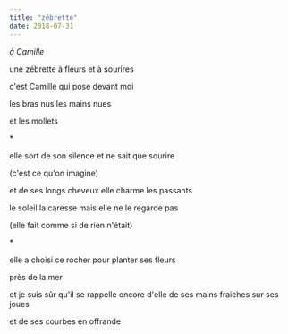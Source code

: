```yaml
---
title: "zébrette"
date: 2018-07-31
---
```


*à Camille*

une zébrette à fleurs
et à sourires

c'est Camille
qui pose devant moi

les bras nus
les mains nues

et les mollets

\*

elle sort de son silence
et ne sait que sourire

(c'est ce qu'on imagine)

et de ses longs cheveux
elle charme les passants

le soleil la caresse
mais elle ne le regarde pas

(elle fait comme si de rien n'était)

\*

elle a choisi ce rocher
pour planter ses fleurs

près de la mer

et je suis sûr qu'il se rappelle encore d'elle
de ses mains fraiches sur ses joues

et de ses courbes en offrande
